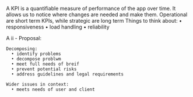 A KPI is a quantifiable measure of performance of the app over time. It allows us to notice where changes are needed and make them. Operational are short term KPIs, while strategic are long term
Things to think about:
•	responsiveness 
•	load handling
•	reliability


















































A ii - Proposal:

```
Decomposing:
  • identify problems
  • decompose problwm
  • meet full needs of breif
  • prevent potential risks
  • address guidelines and legal requirements
  
Wider issues in context:
  • meets needs of user and client
```
